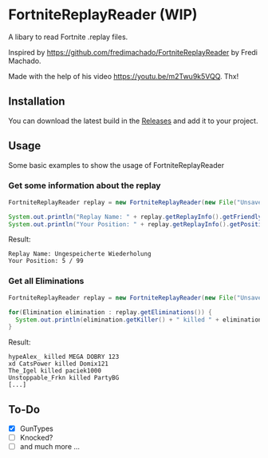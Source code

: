 # FortniteReplayReader (WIP)
A libary to read Fortnite .replay files. 

Inspired by https://github.com/fredimachado/FortniteReplayReader by Fredi Machado.

Made with the help of his video https://youtu.be/m2Twu9k5VQQ.
Thx!

## Installation
You can download the latest build in the [Releases](https://github.com/EweLoHD/FortniteReplayReader/releases) and add it to your project.

## Usage
Some basic examples to show the usage of FortniteReplayReader
### Get some information about the replay
```java
FortniteReplayReader replay = new FortniteReplayReader(new File("UnsavedReplay-2018.12.23-15.13.28.replay"));

System.out.println("Replay Name: " + replay.getReplayInfo().getFriendlyName());
System.out.println("Your Position: " + replay.getReplayInfo().getPosition() + " / " + replay.getReplayInfo().getTotalPlayers());
```
Result:
```
Replay Name: Ungespeicherte Wiederholung
Your Position: 5 / 99
```
### Get all Eliminations 
```java
FortniteReplayReader replay = new FortniteReplayReader(new File("UnsavedReplay-2018.12.23-15.13.28.replay"));

for(Elimination elimination : replay.getEliminations()) {
  System.out.println(elimination.getKiller() + " killed " + elimination.getVictim());
}
```
Result:
```
hypeAlex_ killed MEGA DOBRY 123
xd CatsPower killed Domix121
The_Igel killed paciek1000
Unstoppable_Frkn killed PartyBG
[...]
```

## To-Do
- [x] GunTypes
- [ ] Knocked?
- [ ] and much more ...
